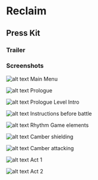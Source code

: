 # Reclaim
## Press Kit

### Trailer

### Screenshots

![alt text](https://i.imgur.com/fFzMws4.png)
Main Menu

![alt text](https://i.imgur.com/Ur8BuRF.png)
Prologue

![alt text](https://i.imgur.com/xhNK0OO.png)
Prologue Level Intro

![alt text](https://i.imgur.com/0RwrLUx.png)
Instructions before battle

![alt text](https://i.imgur.com/f6ifyGx.png)
Rhythm Game elements

![alt text](https://i.imgur.com/2pYFLUi.png)
Camber shielding

![alt text](https://i.imgur.com/8krtmPP.jpeg)
Camber attacking

![alt text](https://i.imgur.com/Tga2cPf.png)
Act 1

![alt text](https://i.imgur.com/ou4sp07.png)
Act 2
